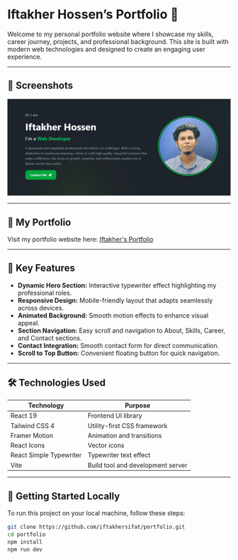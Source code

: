 # Iftakher Hossen’s Portfolio 🌟

Welcome to my personal portfolio website where I showcase my skills, career journey, projects, and professional background. This site is built with modern web technologies and designed to create an engaging user experience.

---

## 📸 Screenshots

![Portfolio Screenshot](/assets/my-portfolio.png)

---

## 🔗 My Portfolio

Visit my portfolio website here: [Iftakher's Portfolio](https://iftakhersifat.github.io)

---

## 🎯 Key Features

- **Dynamic Hero Section:** Interactive typewriter effect highlighting my professional roles.
- **Responsive Design:** Mobile-friendly layout that adapts seamlessly across devices.
- **Animated Background:** Smooth motion effects to enhance visual appeal.
- **Section Navigation:** Easy scroll and navigation to About, Skills, Career, and Contact sections.
- **Contact Integration:** Smooth contact form for direct communication.
- **Scroll to Top Button:** Convenient floating button for quick navigation.

---

## 🛠 Technologies Used

| Technology              | Purpose                           |
| ----------------------- | --------------------------------- |
| React 19                | Frontend UI library               |
| Tailwind CSS 4          | Utility-first CSS framework       |
| Framer Motion           | Animation and transitions         |
| React Icons             | Vector icons                      |
| React Simple Typewriter | Typewriter text effect            |
| Vite                    | Build tool and development server |

---

## 🚀 Getting Started Locally

To run this project on your local machine, follow these steps:

```bash
git clone https://github.com/iftakhersifat/portfolio.git
cd portfolio
npm install
npm run dev
```
